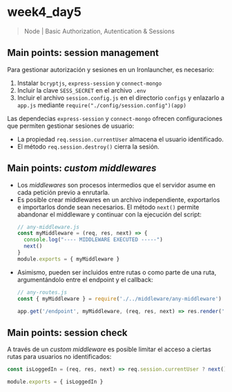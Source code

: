# week4_day5

> Node | Basic Authorization, Autentication & Sessions


## Main points: session management

Para gestionar autorización y sesiones en un Ironlauncher, es necesario:
1. Instalar `bcryptjs`, `express-session` y `connect-mongo`
2. Incluir la clave `SESS_SECRET` en el archivo `.env`
3. Incluir el archivo `session.config.js` en el directorio `configs` y enlazarlo a `app.js` mediante `require("./config/session.config")(app)`

Las dependecias `express-session` y `connect-mongo` ofrecen configuraciones que permiten gestionar sesiones de usuario:
- La propiedad `req.session.currentUser` almacena el usuario identificado.
- El método `req.session.destroy()` cierra la sesión.


## Main points: *custom middlewares*
- Los *middlewares* son procesos intermedios que el servidor asume en cada petición previo a enrutarla.
- Es posible crear middlewares en un archivo independiente, exportarlos e importarlos donde sean necesarios. El método `next()` permite abandonar el middleware y continuar con la ejecución del script:
  ````javascript
  // any-middleware.js
  const myMiddleware = (req, res, next) => {
    console.log("---- MIDDLEWARE EXECUTED -----")
    next()
  }
  module.exports = { myMiddleware }
  ````
- Asimismo, pueden ser incluidos entre rutas o como parte de una ruta, argumentándolo entre el endpoint y el callback:
  ````javascript 
  // any-routes.js
  const { myMiddleware } = require('./../middleware/any-middleware')
  ````
  ````javascript
  app.get('/endpoint', myMiddleware, (req, res, next) => res.render('any-view'))
  ````
  
## Main points: session check
A través de un _custom middleware_  es posible limitar el acceso a ciertas rutas para usuarios no identificados:
```javascript
const isLoggedIn = (req, res, next) => req.session.currentUser ? next() : res.redirect('/forbidden')

module.exports = { isLoggedIn }
```



